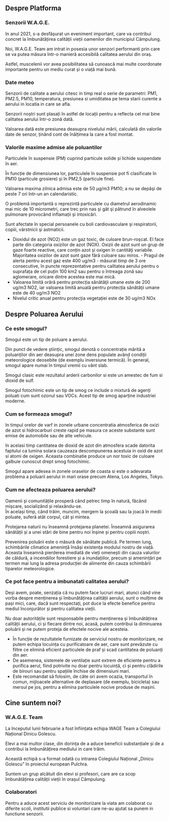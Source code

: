 ## Despre Platforma

### Senzorii W.A.G.E.

In anul 2021, s-a desfășurat un eveniment important, care va contribui concret la îmbunătățirea calității vieții oamenilor din municipiul Câmpulung.

Noi, W.A.G.E. Team am intrat in posesia unor senzori performanti prin care se va putea măsura într-o manieră accesibilă calitatea aerului din oraș.

Astfel, muscelenii vor avea posibilitatea să cunoască mai multe coordonate importante pentru un mediu curat și o viață mai bună.

### Date meteo

Senzorii de calitate a aerului citesc in timp real o serie de parametri: PM1, PM2.5, PM10, temperatura, presiunea si umiditatea pe tema starii curente a aerului in locatia in care se afla.

Senzorii noștri sunt plasați în astfel de locații pentru a reflecta cel mai bine calitatea aerului într-o zonă dată.

Valoarea dată este presiunea deasupra nivelului mării, calculată din valorile date de senzor, ținând cont de înălțimea la care a fost montat.

### Valorile maxime admise ale poluantilor

Particulele în suspensie (PM) cuprind particule solide și lichide suspendate în aer.

În funcție de dimensiunea lor, particulele în suspensie pot fi clasificate în PM10 (particule grosiere) și în PM2,5 (particule fine).

Valoarea maxima zilnica admisa este de 50 µg/m3 PM10; a nu se depăşi de peste 7 ori într-un an calendaristic.

O problemă importantă o reprezintă particulele cu diametrul aerodinamic mai mic de 10 micrometri, care trec prin nas și gât şi pătrund în alveolele pulmonare provocând inflamații și intoxicări.

Sunt afectate în special persoanele cu boli cardiovasculare și respiratorii, copiii, vârstnicii şi astmaticii.

- Dioxidul de azot (NO2) este un gaz toxic, de culoare brun-roșcat. El face parte din categoria oxizilor de azot (NOX). Oxizii de azot sunt un grup de gaze foarte reactive, care conțin azot și oxigen în cantităţi variabile. Majoritatea oxizilor de azot sunt gaze fără culoare sau miros. - Pragul de alerta pentru acest gaz este 400 ug/m3 - măsurat timp de 3 ore consecutive, în puncte reprezentative pentru calitatea aerului pentru o suprafața de cel puțin 100 km2 sau pentru o întreaga zonă sau aglomerare, oricare dintre acestea este mai mică.
- Valoarea limită orără pentru protecția sănătăţii umane este de 200 ug/m3 NO2, iar valoarea limită anuală pentru protecția sănătăţii umane este de 40 ug/m3 NO2
- Nivelul critic anual pentru protecția vegetației este de 30 ug/m3 NOx

## Despre Poluarea Aerului

### Ce este smogul?

Smogul este un tip de poluare a aerului.

Din punct de vedere științic, smogul denotă o concentrație mărită a poluanților din aer deasupra unei zone dens populate având condiții meteorologice deosebite (de exemplu inversiune termică). În general, smogul apare numai în timpul vremii cu vânt slab.

Smogul clasic este rezultatul arderii carbonilor si este un amestec de fum si dioxid de sulf.

Smogul fotochimic este un tip de smog ce include o mixtură de agenți poluati cum sunt ozonul sau VOCs. Acest tip de smog aparține industriei moderne.

### Cum se formeaza smogul?

In timpul orelor de varf in zonele urbane concentratia atmosferica de oxizi de azot si hidrocarburi creste rapid pe masura ce aceste substante sunt emise de automobile sau de alte vehicule.

In acelasi timp cantitatea de dioxid de azot din atmosfera scade datorita faptului ca lumina solara cauzeaza descompunerea acestuia in oxid de azot si atomi de oxigen. Aceasta combinatie produce un nor toxic de culoare galbuie cunoscut drept smog fotochimic.

Smogul apare adesea in zonele oraselor de coasta si este o adevarata problema a poluarii aerului in mari orase precum Atena, Los Angeles, Tokyo.

### Cum ne afecteaza poluarea aerului?

Oamenii și comunitățile prosperă când petrec timp în natură, făcând mișcare, socializând și relaxându-se.  
În același timp, când trăim, muncim, mergem la școală sau la joacă în medii poluate, suferă atât corpul, cât și mintea.

Protejarea naturii nu înseamnă protejarea planetei. Înseamnă asigurarea sănătății și a unei stări de bine pentru noi înșine și pentru copiii noștri.

Prevenirea poluării este o măsură de sănătate publică. Pe termen lung, schimbările climatice amenință însăși existența modului nostru de viață. Aceasta înseamnă pierderea imediată de vieți omenești din cauza valurilor de căldură, a incendiilor forestiere și a inundațiilor, precum și amenințări pe termen mai lung la adresa producției de alimente din cauza schimbării tiparelor meteorologice.

### Ce pot face pentru a imbunatati calitatea aerului?

Deși avem, poate, senzația că nu putem face lucruri mari, atunci când vine vorba despre menținerea și îmbunătățirea calității aerului, sunt o mulțime de pași mici, care, dacă sunt respectați, pot duce la efecte benefice pentru mediul înconjurător și pentru calitatea vieții.

Nu doar autoritățile sunt responsabile pentru menținerea și îmbunătățirea calității aerului, ci și fiecare dintre noi, acasă, putem contribui la diminuarea poluării și ne putem proteja de efectele nocive ale acesteia.

- În funcție de rezultatele furnizate de serviciul nostru de monitorizare, ne putem echipa locuința cu purificatoare de aer, care sunt prevăzute cu filtre ce elimină eficient particulele de praf și scad cantitatea de poluanți din aer.
- De asemenea, sistemele de ventilație sunt extrem de eficiente pentru a purifica aerul, fiind potrivite nu doar pentru locuință, ci și pentru clădirile de birouri sau pentru spațiile închise de dimensiuni mari.
- Este recomandat să folosim, de câte ori avem ocazia, transportul în comun, mijloacele alternative de deplasare (de exemplu, bicicleta) sau mersul pe jos, pentru a elimina particulele nocive produse de mașini.

## Cine suntem noi?

### W.A.G.E. Team

La începutul lunii februarie a fost înființata echipa WAGE Team a Colegiului Național Dinicu Golescu.

Elevi a mai multor clase, din dorința de a aduce beneficii substanțiale și de a contribui la îmbunătățirea mediului in care trăim.

Această echipă s-a format odată cu intrarea Colegiului Național „Dinicu Golescu” în proiectul european Pulchra.

Suntem un grup alcătuit din elevi si profesori, care are ca scop îmbunătățirea calității vieții în orașul Câmpulung.

### Colaboratori

Pentru a aduce acest serviciu de monitorizare la viata am colaborat cu diferite scoli, institutii publice si voluntari care ne-au ajutat sa punem in functiune senzorii.

